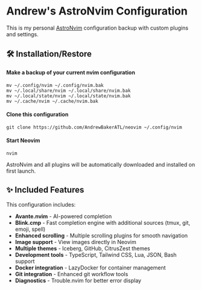# Andrew's AstroNvim Configuration

This is my personal [AstroNvim](https://github.com/AstroNvim/AstroNvim) configuration backup with custom plugins and settings.

## 🛠️ Installation/Restore

#### Make a backup of your current nvim configuration

```shell
mv ~/.config/nvim ~/.config/nvim.bak
mv ~/.local/share/nvim ~/.local/share/nvim.bak
mv ~/.local/state/nvim ~/.local/state/nvim.bak
mv ~/.cache/nvim ~/.cache/nvim.bak
```

#### Clone this configuration

```shell
git clone https://github.com/AndrewBakerATL/neovim ~/.config/nvim
```

#### Start Neovim

```shell
nvim
```

AstroNvim and all plugins will be automatically downloaded and installed on first launch.

## ✨ Included Features

This configuration includes:
- **Avante.nvim** - AI-powered completion
- **Blink.cmp** - Fast completion engine with additional sources (tmux, git, emoji, spell)
- **Enhanced scrolling** - Multiple scrolling plugins for smooth navigation
- **Image support** - View images directly in Neovim
- **Multiple themes** - Iceberg, GitHub, CitrusZest themes
- **Development tools** - TypeScript, Tailwind CSS, Lua, JSON, Bash support
- **Docker integration** - LazyDocker for container management
- **Git integration** - Enhanced git workflow tools
- **Diagnostics** - Trouble.nvim for better error display
